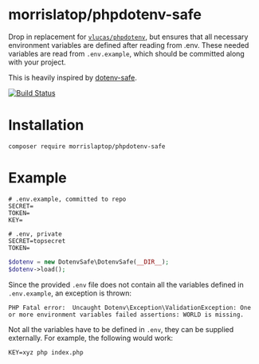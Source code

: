 # morrislatop/phpdotenv-safe

Drop in replacement for [`vlucas/phpdotenv`](https://github.com/vlucas/phpdotenv), but ensures that all necessary environment
variables are defined after reading from .env. These needed variables are read from `.env.example`, which should be
committed along with your project.

This is heavily inspired by [dotenv-safe](https://github.com/rolodato/dotenv-safe).

[![Build Status](https://travis-ci.org/morrislaptop/phpdotenv-safe.svg)](https://travis-ci.org/morrislaptop/phpdotenv-safe)

# Installation

```
composer require morrislaptop/phpdotenv-safe
```

# Example

```dosini
# .env.example, committed to repo
SECRET=
TOKEN=
KEY=
```

```dosini
# .env, private
SECRET=topsecret
TOKEN=
```

```php
$dotenv = new DotenvSafe\DotenvSafe(__DIR__);
$dotenv->load();
```

Since the provided `.env` file does not contain all the variables defined in `.env.example`, an exception is thrown:

```
PHP Fatal error:  Uncaught Dotenv\Exception\ValidationException: One or more environment variables failed assertions: WORLD is missing.
```

Not all the variables have to be defined in `.env`, they can be supplied externally. For example, the following would work:

```
KEY=xyz php index.php
```